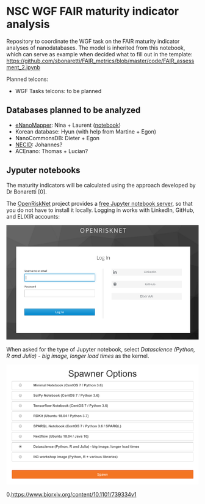 # NSC WGF FAIR maturity indicator analysis

Repository to coordinate the WGF task on the FAIR maturity indicator analyses of nanodatabases. The model
is inherited from this notebook, which can serve as example when decided what to fill out in the template:
https://github.com/sbonaretti/FAIR_metrics/blob/master/code/FAIR_assessment_2.ipynb

Planned telcons:

* WGF Tasks telcons: to be planned 

## Databases planned to be analyzed

* [eNanoMapper](https://data.enanomapper.net/): Nina + Laurent ([notebook](FAIR_assessment_eNanoMapperDB.ipynb))
* Korean database: Hyun (with help from Martine + Egon)
* NanoCommonsDB: Dieter + Egon
* [NECID](https://perosh.eu/research-projects/perosh-projects/necid/): Johannes?
* ACEnano: Thomas + Lucian?

## Jyputer notebooks

The maturity indicators will be calculated using the approach developed by Dr Bonaretti [0].

The [OpenRiskNet](https://openrisknet.org/) project provides a 
[free Jupyter notebook server](https://jupyter.prod.openrisknet.org/), so that you do not have to
install it locally. Logging in works with LinkedIn, GitHub, and ELIXIR accounts:

![](Screenshot_20200117_163506.png)

When asked for the type of Jupyter notebook, select *Datascience (Python, R and Julia) - big image, longer load times* as the kernel.

![](Screenshot_20200507_120941.png)


0.https://www.biorxiv.org/content/10.1101/739334v1
